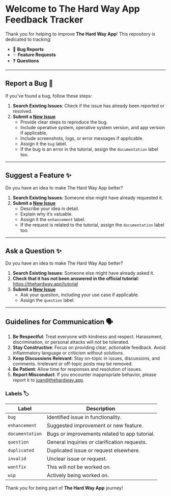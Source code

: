 # Welcome to The Hard Way App Feedback Tracker

Thank you for helping to improve **The Hard Way App**! This repository is dedicated to tracking:
- 🐛 **Bug Reports**
- ✨ **Feature Requests**
- ❓ **Questions**

---

## Report a Bug 🐛

If you've found a bug, follow these steps:
1. **Search Existing Issues**: Check if the issue has already been reported or resolved.
2. **Submit a [New Issue](https://github.com/thehardwayapp/feedback/issues/new)**
   - Provide clear steps to reproduce the bug.
   - Include operative system, operative system version, and app version if applicable.
   - Include screenshots, logs, or error messages if applicable.
   - Assign it the `bug` label.
   - If the bug is an error in the tutorial, assign the `documentation` label too.

---

## Suggest a Feature ✨

Do you have an idea to make The Hard Way App better?
1. **Search Existing Issues**: Someone else might have already requested it.
2. **Submit a [New Issue](https://github.com/thehardwayapp/feedback/issues/new)**
   - Describe your idea in detail.
   - Explain why it’s valuable.
   - Assign it the `enhancement` label.
   - If the request is related to the tutorial, assign the `documentation` label too.

---

## Ask a Question ✨

Do you have an idea to make The Hard Way App better?
1. **Search Existing Issues**: Someone else might have already asked it.
2. **Check that it has not been answered in the official tutorial**: https://thehardway.app/tutorial
3. **Submit a [New Issue](https://github.com/thehardwayapp/feedback/issues/new)**
   - Ask your question, including your use case if applicable.
   - Assign the `question` label.

---

## Guidelines for Communication 🗣️

1. **Be Respectful**: Treat everyone with kindness and respect. Harassment, discrimination, or personal attacks will not be tolerated.
2. **Stay Constructive**: Focus on providing clear, actionable feedback. Avoid inflammatory language or criticism without solutions.
3. **Keep Discussions Relevant**: Stay on-topic in issues, discussions, and comments. Irrelevant or off-topic posts may be removed.
4. **Be Patient**: Allow time for responses and resolution of issues.
5. **Report Misconduct**: If you encounter inappropriate behavior, please report it to juan@thehardway.app.


### Labels 🏷️

| Label              | Description                                      |
|-------------------|--------------------------------------------------|
| `bug`            | Identified issue in functionality.               |
| `enhancement`    | Suggested improvement or new feature.            |
| `documentation`    | Bugs or improvements related to app tutorial. |
| `question`       | General inquiries or clarification requests.     |
| `duplicated`       | Duplicated issue or request elsewhere.     |
| `invalid`       | Unclear issue or request.     |
| `wontfix`       | This will not be worked on.     |
| `wip`    | Actively being worked on.                        |


Thank you for being part of **The Hard Way App** journey!

